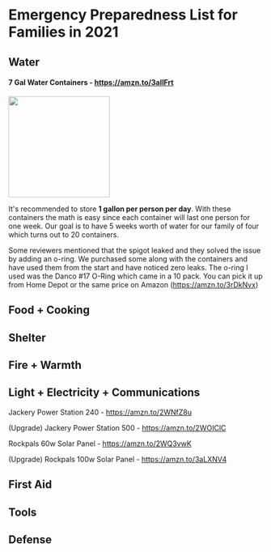 # Emergency Preparedness List for Families in 2021

## Water

#### 7 Gal Water Containers - <https://amzn.to/3aIIFrt>

<p><img src="https://images-na.ssl-images-amazon.com/images/I/41x%2BN7Wsb-L._AC_.jpg" height="200"></p>

It's recommended to store <strong>1 gallon per person per day</strong>. With these containers the math is easy since each container will last one person for one week. Our goal is to have 5 weeks worth of water for our family of four which turns out to 20 containers.

Some reviewers mentioned that the spigot leaked and they solved the issue by adding an o-ring. We purchased some along with the containers and have used them from the start and have noticed zero leaks. The o-ring I used was the Danco #17 O-Ring which came in a 10 pack. You can pick it up from Home Depot or the same price on Amazon (<https://amzn.to/3rDkNvx>)



## Food + Cooking

## Shelter

## Fire + Warmth

## Light + Electricity + Communications

Jackery Power Station 240 - <https://amzn.to/2WNfZ8u>

(Upgrade) Jackery Power Station 500 - <https://amzn.to/2WOIClC>

Rockpals 60w Solar Panel - <https://amzn.to/2WQ3vwK>

(Upgrade) Rockpals 100w Solar Panel - <https://amzn.to/3aLXNV4>


## First Aid

## Tools

## Defense
